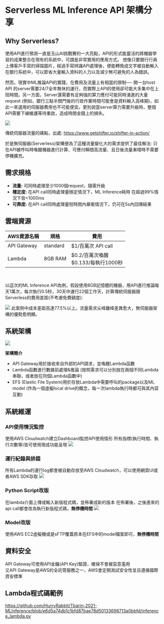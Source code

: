 # Serverless ML Inference API 架構分享

## Why Serverless?
使用API進行預測一直是玉山AI挑戰賽的一大亮點，API的形式能靈活的將機器學習的成果整合在現有的系統中，可謂是非常實用的應用方式。
想像只要銀行行員上傳客戶手寫的掃描圖片，經過手寫辨識API處理後，便能轉換成文字被自動輸入在銀行系統中，可以節省大量輸入資料的人力以及減少無可避免的人為錯誤。

然而，現實中ML推論API的實踐，在費用及流量上有相當的限制──
開一台host API 的server需要24/7全年無休的運行，而實際上API的使用卻可能大多集中在上班時間。另一方面，Server還需要有足夠強的算力應付可能同時湧進的大量request (例如，銀行三點半關門後的行政作業時間可能會是資料輸入高峰期)，如此一來選用的伺服器費用也不可能便宜。更別說當server算力需要升級時，整個API需要下線維護等待重啟，造成時間金錢上的損失。

![](https://i.imgur.com/H0wvmZL.png)

傳統伺服器流量的痛點，出處: https://www.getshifter.io/shifter-in-action/

於是無伺服器(Serverless)架構便為了這種流量變化大的需求提供了最佳解法: 只在API被呼叫時喚醒機器進行計算、可應付瞬間高流量、且日後流量漸增時不需要停機擴充。

## 需求規格
- **流量:** 可同時處理至少1000個request，隨需升級
- **穩定度:** 在API call同時處理量穩定情況下，ML Inference耗時 在超過99%情況下皆<1000ms
- **可靠度:** 在API call同時處理量短時間內暴衝情況下，仍可在5s內回傳結果

## 雲端資源
| AWS資源名稱 | 規格 | 費用 |
| -------- | -------- | -------- |
| API Gateway    | standard    | $1/百萬次 API call     |
| Lambda    | 8GB RAM   | $0.2/百萬次喚醒 <br> $0.133/每執行1000秒   |

<br>

以這次的ML Inference API為例，假設使用8GB記憶體的機器，用API進行推論每天1萬次，每次執行0.5秒，30天中運行22個工作天，計算傳統伺服器跟Serverless的費用差距(不考慮免費額度):

![](https://i.imgur.com/wzkKqm7.png)
此案例中成本差距高達77.5%以上。流量需求尖峰離峰差異愈大，無伺服器架構的優勢愈明顯。

## 系統架構

![](https://i.imgur.com/cee9q00.jpg)


**架構簡介**
- API Gateway用於接收來自外部的API請求，並喚醒Lambda函數
- Lambda函數進行數據前處理&推論
(按照需求可以分別放在兩個不同Lambda串聯，或者放在同個Lambda函數中)
- EFS (Elastic File System)用於存放Lambda中需要呼叫的package以及ML model
(作為一個虛擬local drive的概念，每一次lambda執行時都可與其內容互動)

## 系統維運

### API使用情況監控
使用AWS Cloudwatch建立Dashboard監控API使用情形
所有指標(執行時間、執行次數等)皆可使用現成功能呈現
![](https://i.imgur.com/Yq8dVvr.png)

### 運行紀錄與排錯
所有Lambda的運行log都會被自動存放至AWS Cloudwatch，可以使用網頁UI或者AWS SDK存取
![](https://i.imgur.com/vPku7e0.png)

### Python Script改版
在lambda介面上傳或輸入新版程式碼，並佈署成新的版本
在佈署後，之後進來的api call都會改為執行新版程式碼，**無停機時間**
![](https://i.imgur.com/EGjPAbj.png)

### Model改版
使用AWS EC2虛擬機或是sFTP覆蓋原本在EFS中的model檔案即可，**無停機時間**

## 資料安全
API Gateway可使用API金鑰(API Key)驗證，確保不會被惡意濫用
<br>又API Gateway是AWS的全託管服務之一，AWS會定期測試安全性並且遵循國際資安標準

## Lambda程式碼範例
https://github.com/HurryRabbit/Tbarin-2021-MLInference/blob/e6d5a74db1c1bfd87bae78d50133698713a0bbfd/inference_lambda.py
